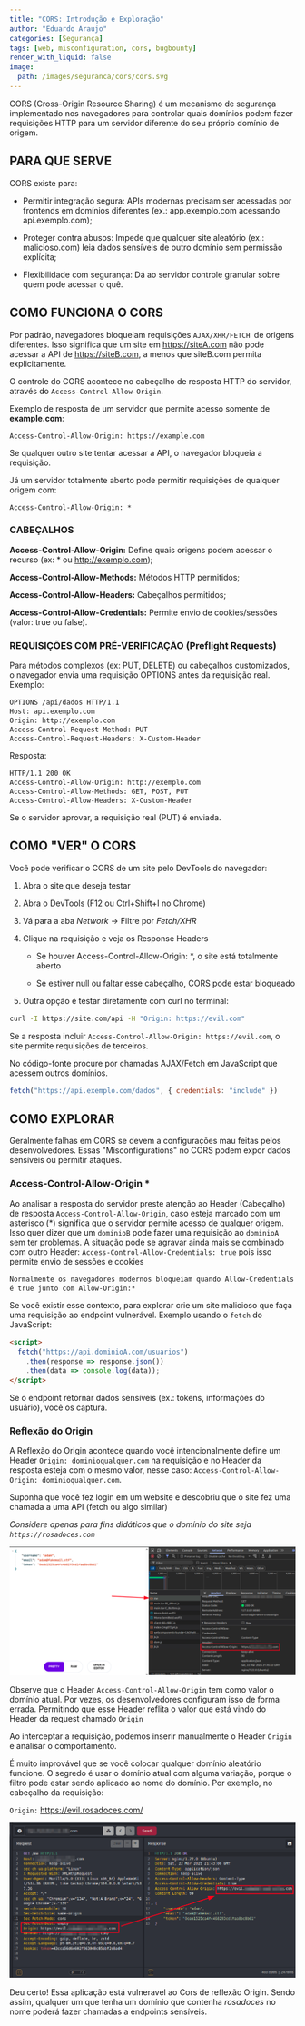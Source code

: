 ```yaml
---
title: "CORS: Introdução e Exploração"
author: "Eduardo Araujo"
categories: [Segurança]
tags: [web, misconfiguration, cors, bugbounty]
render_with_liquid: false
image:
  path: /images/seguranca/cors/cors.svg
---
```



CORS (Cross-Origin Resource Sharing) é um mecanismo de segurança implementado nos navegadores para controlar quais domínios podem fazer requisições HTTP para um servidor diferente do seu próprio domínio de origem.

## PARA QUE SERVE

CORS existe para:

 - Permitir integração segura: APIs modernas precisam ser acessadas por frontends em domínios diferentes (ex.: app.exemplo.com acessando api.exemplo.com);

 - Proteger contra abusos: Impede que qualquer site aleatório (ex.: malicioso.com) leia dados sensíveis de outro domínio sem permissão explícita;

 - Flexibilidade com segurança: Dá ao servidor controle granular sobre quem pode acessar o quê.


## COMO FUNCIONA O CORS

Por padrão, navegadores bloqueiam requisições `AJAX/XHR/FETCH `de origens diferentes. Isso significa que um site em https://siteA.com não pode acessar a API de https://siteB.com, a menos que siteB.com permita explicitamente.

O controle do CORS acontece no cabeçalho de resposta HTTP do servidor, através do `Access-Control-Allow-Origin`.

Exemplo de resposta de um servidor que permite acesso somente de **example.com**:

~~~http
Access-Control-Allow-Origin: https://example.com
~~~
Se qualquer outro site tentar acessar a API, o navegador bloqueia a requisição.

Já um servidor totalmente aberto pode permitir requisições de qualquer origem com:

~~~http
Access-Control-Allow-Origin: *
~~~


### CABEÇALHOS

**Access-Control-Allow-Origin:** Define quais origens podem acessar o recurso (ex: * ou http://exemplo.com);

**Access-Control-Allow-Methods:** Métodos HTTP permitidos;

**Access-Control-Allow-Headers:** Cabeçalhos permitidos;

**Access-Control-Allow-Credentials:** Permite envio de cookies/sessões (valor: true ou false).



### REQUISIÇÕES COM PRÉ-VERIFICAÇÃO (Preflight Requests)

Para métodos complexos (ex: PUT, DELETE) ou cabeçalhos customizados, o navegador envia uma requisição OPTIONS antes da requisição real. Exemplo:

~~~http
OPTIONS /api/dados HTTP/1.1
Host: api.exemplo.com
Origin: http://exemplo.com
Access-Control-Request-Method: PUT
Access-Control-Request-Headers: X-Custom-Header
~~~

Resposta:

~~~http
HTTP/1.1 200 OK
Access-Control-Allow-Origin: http://exemplo.com
Access-Control-Allow-Methods: GET, POST, PUT
Access-Control-Allow-Headers: X-Custom-Header
~~~

Se o servidor aprovar, a requisição real (PUT) é enviada.


## COMO "VER" O CORS

Você pode verificar o CORS de um site pelo DevTools do navegador:

1. Abra o site que deseja testar

2. Abra o DevTools (F12 ou Ctrl+Shift+I no Chrome)

3. Vá para a aba *Network* → Filtre por *Fetch/XHR*

4. Clique na requisição e veja os Response Headers

    - Se houver Access-Control-Allow-Origin: *, o site está totalmente aberto

    - Se estiver null ou faltar esse cabeçalho, CORS pode estar bloqueado


5. Outra opção é testar diretamente com curl no terminal:

~~~sh
curl -I https://site.com/api -H "Origin: https://evil.com"
~~~

Se a resposta incluir `Access-Control-Allow-Origin: https://evil.com`, o site permite requisições de terceiros.


No código-fonte procure por chamadas AJAX/Fetch em JavaScript que acessem outros domínios.

~~~javascript
fetch("https://api.exemplo.com/dados", { credentials: "include" })
~~~


## COMO EXPLORAR

Geralmente falhas em CORS se devem a configurações mau feitas pelos desenvolvedores. Essas "Misconfigurations" no CORS podem expor dados sensíveis ou permitir ataques.

### Access-Control-Allow-Origin *

Ao analisar a resposta do servidor preste atenção ao Header (Cabeçalho) de resposta `Access-Control-Allow-Origin`, caso esteja marcado com um asterisco (*) significa que o servidor permite acesso de qualquer origem. Isso quer dizer que um `dominioB` pode fazer uma requisição ao `dominioA` sem ter problemas. A situação pode se agravar ainda mais se combinado com outro Header: `Access-Control-Allow-Credentials: true` pois isso permite envio de sessões e cookies


    Normalmente os navegadores modernos bloqueiam quando Allow-Credentials é true junto com Allow-Origin:*    


Se você existir esse contexto, para explorar crie um site malicioso que faça uma requisição ao endpoint vulnerável. Exemplo usando o `fetch` do JavaScript:

~~~html
<script>
  fetch("https://api.dominioA.com/usuarios")
    .then(response => response.json())
    .then(data => console.log(data));
</script>
~~~

Se o endpoint retornar dados sensíveis (ex.: tokens, informações do usuário), você os captura.



### Reflexão do Origin

A Reflexão do Origin acontece quando você intencionalmente define um Header `Origin: dominioqualquer.com` na requisição e no Header da resposta esteja com o mesmo valor, nesse caso: `Access-Control-Allow-Origin: dominioqualquer.com`.


Suponha que você fez login em um website e descobriu que o site fez uma chamada a uma API (fetch ou algo similar)

*Considere apenas para fins didáticos que o domínio do site seja `https://rosadoces.com`*

![cors_normal](/images/seguranca/cors/cors_normal.png)

Observe que o Header `Access-Control-Allow-Origin` tem como valor o domínio atual. Por vezes, os desenvolvedores configuram isso de forma errada. Permitindo que esse Header reflita o valor que está vindo do Header da request chamado `Origin`

Ao interceptar a requisição, podemos inserir manualmente o Header `Origin` e analisar o comportamento.

É muito improvável que se você colocar qualquer domínio aleatório funcione. O segredo é usar o domínio atual com alguma variação, porque o filtro pode estar sendo aplicado ao nome do domínio. Por exemplo, no cabeçalho da requisição:

`Origin:` https://evil.rosadoces.com/

![cors_reflected](/images/seguranca/cors/cors_reflected.png)

Deu certo! Essa aplicação está vulneravel ao Cors de reflexão Origin. Sendo assim, qualquer um que tenha um domínio que contenha *rosadoces* no nome poderá fazer chamadas a endpoints sensíveis.